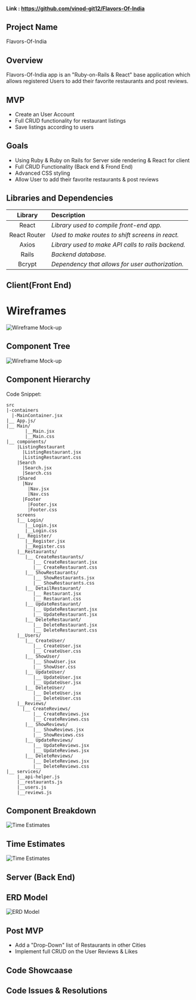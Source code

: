 #### Link : https://github.com/vinod-git12/Flavors-Of-India

## Project Name

Flavors-Of-India

## Overview

Flavors-Of-India app is an "Ruby-on-Rails & React" base application which allows registered Users to add their favorite restaurants and post reviews.

## MVP

- Create an User Account
- Full CRUD functionality for restaurant listings
- Save listings according to users

## Goals

- Using Ruby & Ruby on Rails for Server side rendering & React for client
- Full CRUD Functionality (Back end & Frond End)
- Advanced CSS styling
- Allow User to add their favorite restaurants & post reviews

## Libraries and Dependencies

|   Library    | Description                                        |
| :----------: | :------------------------------------------------- |
|    React     | _Library used to compile front-end app._           |
| React Router | _Used to make routes to shift screens in react._   |
|    Axios     | _Library used to make API calls to rails backend._ |
|    Rails     | _Backend database._                                |
|    Bcrypt    | _Dependency that allows for user authorization._   |

## Client(Front End)

# Wireframes

![Wireframe Mock-up](https://i.imgur.com/4GIg7tL.jpg)

## Component Tree

![Wireframe Mock-up](https://i.imgur.com/w4Z1R59.jpg)

## Component Hierarchy

Code Snippet:

```
src
|-containers
  |-MainContainer.jsx
|__ App.js/
|__ Main/
       |__Main.jsx
       |__Main.css
|__ components/
    |ListingRestaurant
      |ListingRestaurant.jsx
      |ListingRestaurant.css
    |Search
      |Search.jsx
      |Search.css
    |Shared
      |Nav
        |Nav.jsx
        |Nav.css
      |Footer
        |Footer.jsx
        |Footer.css
    screens
    |__ Login/
       |__Login.jsx
       |__Login.css
    |__ Register/
       |__Register.jsx
       |__Register.css
    |__Restaurants/
       |__ CreateRestaurants/
          |__ CreateRestaurant.jsx
          |__ CreateRestaurant.css
       |__ ShowRestaurants/
          |__ ShowRestaurants.jsx
          |__ ShowRestaurants.css
       |__ DetailRestaurant/
          |__ Restaurant.jsx
          |__ Restaurant.css
       |__ UpdateRestaurant/
          |__ UpdateRestaurant.jsx
          |__ UpdateRestaurant.jsx
       |__ DeleteRestaurant/
          |__ DeleteRestaurant.jsx
          |__ DeleteRestaurant.css
    |__Users/
       |__ CreateUser/
          |__ CreateUser.jsx
          |__ CreateUser.css
       |__ ShowUser/
          |__ ShowUser.jsx
          |__ ShowUser.css
       |__ UpdateUser/
          |__ UpdateUser.jsx
          |__ UpdateUser.jsx
       |__ DeleteUser/
          |__ DeleteUser.jsx
          |__ DeleteUser.css
    |__Reviews/
      |__ CreateReviews/
          |__ CreateReviews.jsx
          |__ CreateReviews.css
       |__ ShowReviews/
          |__ ShowReviews.jsx
          |__ ShowReviews.css
       |__ UpdateReviews/
          |__ UpdateReviews.jsx
          |__ UpdateReviews.jsx
       |__ DeleteReviews/
          |__ DeleteReviews.jsx
          |__ DeleteReviews.css
|__ services/
    |__api-helper.js
    |__restaurants.js
    |__users.js
    |__reviews.js
```

## Component Breakdown

![Time Estimates](https://i.imgur.com/TuEdj0h.jpg)


## Time Estimates

![Time Estimates](https://i.imgur.com/EiQitiH.jpg)

## Server (Back End)

## ERD Model

![ERD Model](https://i.imgur.com/PAiuCmE.jpg)

## Post MVP

- Add a "Drop-Down" list of Restaurants in other Cities
- Implement full CRUD on the User Reviews & Likes

## Code Showcaase

## Code Issues & Resolutions
